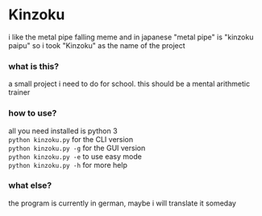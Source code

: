 # Kinzoku
i like the metal pipe falling meme and in japanese "metal pipe" is "kinzoku paipu" so i took "Kinzoku" as the name of the project

### what is this?
a small project i need to do for school. this should be a mental arithmetic trainer

### how to use?
all you need installed is python 3  
`python kinzoku.py` for the CLI version  
`python kinzoku.py -g` for the GUI version  
`python kinzoku.py -e` to use easy mode  
`python kinzoku.py -h` for more help  

### what else?
the program is currently in german, maybe i will translate it someday
